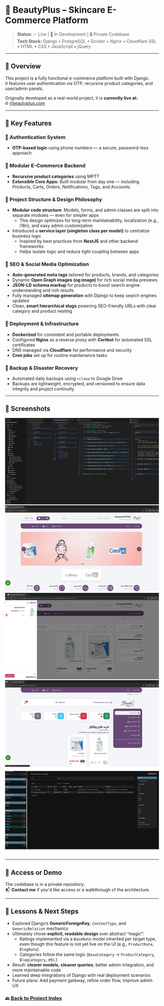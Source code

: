 # 🚀 BeautyPlus – Skincare E-Commerce Platform

> **Status:** ✅ Live | 🧪 In Development | 🔒 Private Codebase  
> **Tech Stack:** Django • PostgreSQL • Docker • Nginx • Cloudflare SSL • HTML • CSS • JavaScript • jQuery

---

## 🧾 Overview

This project is a fully functional e-commerce platform built with Django.  
It features user authentication via OTP, recursive product categories, and user/admin panels.  

Originally developed as a real-world project, it is **currently live at:**  
🌐 [irbeautyplus.com](https://irbeautyplus.com)

---

## 🧩 Key Features

### 🔐 Authentication System
- **OTP-based login** using phone numbers — a secure, password-less approach

### 🛒 Modular E-Commerce Backend
- **Recursive product categories** using MPTT
- **Extensible Core Apps:** Built modular from day one — including Products, Carts, Orders, Notifications, Tags, and Accounts

### 🧠 Project Structure & Design Philosophy
- **Modular code structure**: Models, forms, and admin classes are split into separate modules — even for simpler apps
  - This design optimizes for long-term maintainability, localization (e.g., i18n), and easy admin customization
- Introduced a **service layer (singleton class per model)** to centralize business logic  
  - Inspired by best practices from **NestJS** and other backend frameworks  
  - Helps isolate logic and reduce tight coupling between apps

### 🔎 SEO & Social Media Optimization
- **Auto-generated meta tags** tailored for products, brands, and categories  
- Dynamic **Open Graph images (og:image)** for rich social media previews  
- **JSON-LD schema markup** for products to boost search engine understanding and rich results  
- Fully managed **sitemap generation** with Django to keep search engines updated  
- Clean, **smart hierarchical slugs** powering SEO-friendly URLs with clear category and product nesting  

### 🚀 Deployment & Infrastructure
- **Dockerized** for consistent and portable deployments  
- Configured **Nginx** as a reverse proxy with **Certbot** for automated SSL certificates  
- DNS managed via **Cloudflare** for performance and security  
- **Cron jobs** set up for routine maintenance tasks

### 🔄 Backup & Disaster Recovery
- Automated daily backups using `rclone` to Google Drive  
- Backups are lightweight, encrypted, and versioned to ensure data integrity and project continuity  

---

## 📸 Screenshots

![beautyplus-source](./assets/beautyplus-source.png)
![beautyplus-homepage](./assets/beautyplus-homepage.png)
![beautyplus-shoppage](./assets/beautyplus-shoppage.png)
![beautyplus-user-dashboard](./assets/beautyplus-user-dashboard.png)
![beautyplus-admin](./assets/beautyplus-admin.png)

---

## 🤝 Access or Demo

The codebase is in a private repository.  
📬 **Contact me** if you'd like access or a walkthrough of the architecture.

---

## 🧠 Lessons & Next Steps
- Explored Django’s **GenericForeignKey**, `ContentType`, and `GenericRelation` mechanics
- Ultimately chose **explicit, readable design** over abstract “magic”:
  - Ratings implemented via a `BaseRate` model inherited per target type, even though this feature is not yet live on the UI (e.g., `ProductRate`, `BlogRate`)
  - Categories follow the same logic (`BaseCategory` → `ProductCategory`, `BlogCategory`, etc.)
- Result: **clearer models**, **cleaner queries**, better admin integration, and more maintainable code
- Learned deep integrations of Django with real deployment scenarios
- Future plans: Add payment gateway, refine order flow, improve admin UX

### 🔙 [Back to Project Index](../README.md)